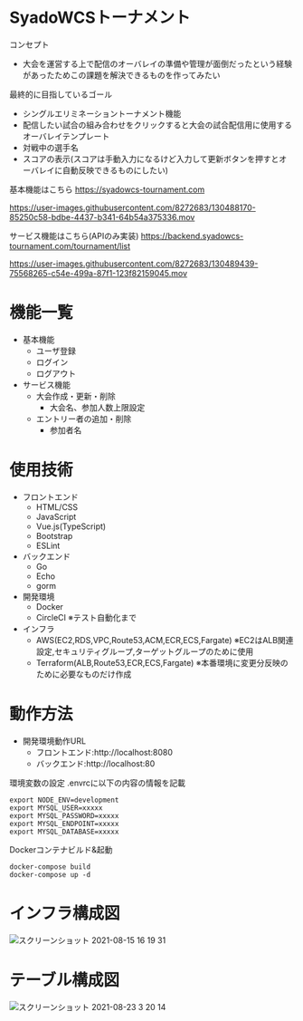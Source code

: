 # SyadoWCSトーナメント

コンセプト
- 大会を運営する上で配信のオーバレイの準備や管理が面倒だったという経験があったためこの課題を解決できるものを作ってみたい

最終的に目指しているゴール
- シングルエリミネーショントーナメント機能
- 配信したい試合の組み合わせをクリックすると大会の試合配信用に使用するオーバレイテンプレート
 - 対戦中の選手名
 - スコアの表示(スコアは手動入力になるけど入力して更新ボタンを押すとオーバレイに自動反映できるものにしたい)

基本機能はこちら
https://syadowcs-tournament.com

https://user-images.githubusercontent.com/8272683/130488170-85250c58-bdbe-4437-b341-64b54a375336.mov

サービス機能はこちら(APIのみ実装)
https://backend.syadowcs-tournament.com/tournament/list

https://user-images.githubusercontent.com/8272683/130489439-75568265-c54e-499a-87f1-123f82159045.mov

# 機能一覧
- 基本機能
  - ユーザ登録
  - ログイン
  - ログアウト
- サービス機能
  - 大会作成・更新・削除
    - 大会名、参加人数上限設定
  - エントリー者の追加・削除
    - 参加者名

# 使用技術
- フロントエンド
  - HTML/CSS
  - JavaScript
  - Vue.js(TypeScript)
  - Bootstrap
  - ESLint
- バックエンド
  - Go
  - Echo
  - gorm
- 開発環境
  - Docker
  - CircleCI ※テスト自動化まで
- インフラ
  - AWS(EC2,RDS,VPC,Route53,ACM,ECR,ECS,Fargate) ※EC2はALB関連設定,セキュリティグループ,ターゲットグループのために使用
  - Terraform(ALB,Route53,ECR,ECS,Fargate) ※本番環境に変更分反映のために必要なものだけ作成

# 動作方法

- 開発環境動作URL
  - フロントエンド:http://localhost:8080
  - バックエンド:http://localhost:80

環境変数の設定
.envrcに以下の内容の情報を記載
```
export NODE_ENV=development
export MYSQL_USER=xxxxx
export MYSQL_PASSWORD=xxxxx
export MYSQL_ENDPOINT=xxxxx
export MYSQL_DATABASE=xxxxx
```
Dockerコンテナビルド&起動
```
docker-compose build
docker-compose up -d
```

# インフラ構成図
![スクリーンショット 2021-08-15 16 19 31](https://user-images.githubusercontent.com/8272683/129470462-4dcdb8da-9a64-433e-bc44-a7419a443ed9.png)

# テーブル構成図
![スクリーンショット 2021-08-23 3 20 14](https://user-images.githubusercontent.com/8272683/130365785-cb11fc5f-a158-4247-b850-e8954fa71cdd.png)
